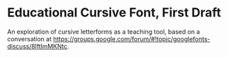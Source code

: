 # Educational Cursive Font, First Draft

An exploration of cursive letterforms as a teaching tool, based on a conversation at https://groups.google.com/forum/#!topic/googlefonts-discuss/8lftImMKNtc.
